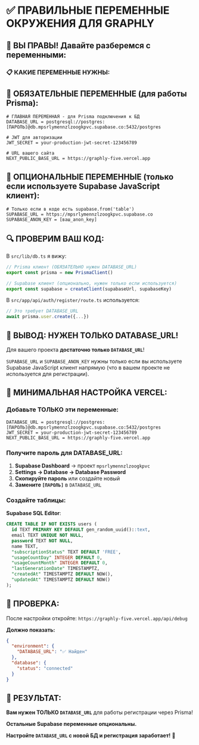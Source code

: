 # ✅ ПРАВИЛЬНЫЕ ПЕРЕМЕННЫЕ ОКРУЖЕНИЯ ДЛЯ GRAPHLY

## 🎯 ВЫ ПРАВЫ! Давайте разберемся с переменными:

### 📋 КАКИЕ ПЕРЕМЕННЫЕ НУЖНЫ:

## 🔑 **ОБЯЗАТЕЛЬНЫЕ ПЕРЕМЕННЫЕ (для работы Prisma):**

```env
# ГЛАВНАЯ ПЕРЕМЕННАЯ - для Prisma подключения к БД
DATABASE_URL = postgresql://postgres:[ПАРОЛЬ]@db.mpsrlymennzlzoogkpvc.supabase.co:5432/postgres

# JWT для авторизации
JWT_SECRET = your-production-jwt-secret-123456789

# URL вашего сайта
NEXT_PUBLIC_BASE_URL = https://graphly-five.vercel.app
```

## 🔧 **ОПЦИОНАЛЬНЫЕ ПЕРЕМЕННЫЕ (только если используете Supabase JavaScript клиент):**

```env
# Только если в коде есть supabase.from('table')
SUPABASE_URL = https://mpsrlymennzlzoogkpvc.supabase.co
SUPABASE_ANON_KEY = [ваш_anon_key]
```

## 🔍 **ПРОВЕРИМ ВАШ КОД:**

В `src/lib/db.ts` я вижу:
```typescript
// Prisma клиент (ОБЯЗАТЕЛЬНО нужен DATABASE_URL)
export const prisma = new PrismaClient()

// Supabase клиент (опционально, нужен только если используется)
export const supabase = createClient(supabaseUrl, supabaseKey)
```

В `src/app/api/auth/register/route.ts` используется:
```typescript
// Это требует DATABASE_URL
await prisma.user.create({...})
```

## 🎯 **ВЫВОД: НУЖЕН ТОЛЬКО DATABASE_URL!**

Для вашего проекта **достаточно только `DATABASE_URL`**!

`SUPABASE_URL` и `SUPABASE_ANON_KEY` нужны только если вы используете Supabase JavaScript клиент напрямую (что в вашем проекте не используется для регистрации).

## 🚀 **МИНИМАЛЬНАЯ НАСТРОЙКА VERCEL:**

### Добавьте ТОЛЬКО эти переменные:

```env
DATABASE_URL = postgresql://postgres:[ПАРОЛЬ]@db.mpsrlymennzlzoogkpvc.supabase.co:5432/postgres
JWT_SECRET = your-production-jwt-secret-123456789
NEXT_PUBLIC_BASE_URL = https://graphly-five.vercel.app
```

### Получите пароль для DATABASE_URL:
1. **Supabase Dashboard** → проект `mpsrlymennzlzoogkpvc`
2. **Settings → Database → Database Password**
3. **Скопируйте пароль** или создайте новый
4. **Замените `[ПАРОЛЬ]`** в `DATABASE_URL`

### Создайте таблицы:
**Supabase SQL Editor**:
```sql
CREATE TABLE IF NOT EXISTS users (
  id TEXT PRIMARY KEY DEFAULT gen_random_uuid()::text,
  email TEXT UNIQUE NOT NULL,
  password TEXT NOT NULL,
  name TEXT,
  "subscriptionStatus" TEXT DEFAULT 'FREE',
  "usageCountDay" INTEGER DEFAULT 0,
  "usageCountMonth" INTEGER DEFAULT 0,
  "lastGenerationDate" TIMESTAMPTZ,
  "createdAt" TIMESTAMPTZ DEFAULT NOW(),
  "updatedAt" TIMESTAMPTZ DEFAULT NOW()
);
```

## 🧪 **ПРОВЕРКА:**

После настройки откройте:
`https://graphly-five.vercel.app/api/debug`

**Должно показать:**
```json
{
  "environment": {
    "DATABASE_URL": "✅ Найден"
  },
  "database": {
    "status": "connected"
  }
}
```

## 🎉 **РЕЗУЛЬТАТ:**

**Вам нужен ТОЛЬКО `DATABASE_URL`** для работы регистрации через Prisma!

**Остальные Supabase переменные опциональны.**

**Настройте `DATABASE_URL` с новой БД и регистрация заработает!** 🚀
